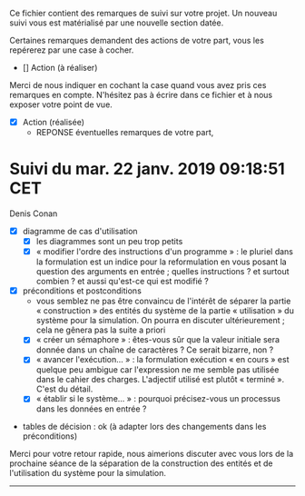 Ce fichier contient des remarques de suivi sur votre projet. Un
nouveau suivi vous est matérialisé par une nouvelle section datée.

Certaines remarques demandent des actions de votre part, vous les
repérerez par une case à cocher.

- []  Action (à réaliser) 

Merci de nous indiquer en cochant la case quand vous avez pris ces
remarques en compte. N'hésitez pas à écrire dans ce fichier et à nous
exposer votre point de vue.

- [x] Action (réalisée)
    - REPONSE éventuelles remarques de votre part, 

# Suivi du mar. 22 janv. 2019 09:18:51 CET
Denis Conan
- [x] diagramme de cas d'utilisation
    - [x] les diagrammes sont un peu trop petits
    - [x] « modifier l'ordre des instructions d'un programme » : le pluriel
      	 dans la formulation est un indice pour la reformulation en vous
	 posant la question des arguments en entrée ; quelles instructions ? et
	 surtout combien ? et aussi qu'est-ce qui est modifié ?
- [x] préconditions et postconditions
    - vous semblez ne pas être convaincu de l'intérêt de séparer la partie
      « construction » des entités du système de la partie « utilisation »
      du système pour la simulation. On pourra en discuter ultérieurement ;
      cela ne gênera pas la suite a priori
    - [x] « créer un sémaphore » : êtes-vous sûr que la valeur initiale sera
      	 donnée dans un chaîne de caractères ? Ce serait bizarre, non ?
    - [x] « avancer l'exécution... » : la formulation exécution « en cours » est
      	 quelque peu ambigue car l'expression ne me semble pas utilisée dans
	 le cahier des charges. L'adjectif utilisé est plutôt « terminé ».
	 C'est du détail.
    - [x] « établir si le système... » : pourquoi précisez-vous un processus
      	 dans les données en entrée ?
- tables de décision : ok (à adapter lors des changements dans les préconditions)

Merci pour votre retour rapide, nous aimerions discuter avec vous lors de la prochaine séance de la séparation de la construction des entités et de l'utilisation du système pour la simulation.

---

